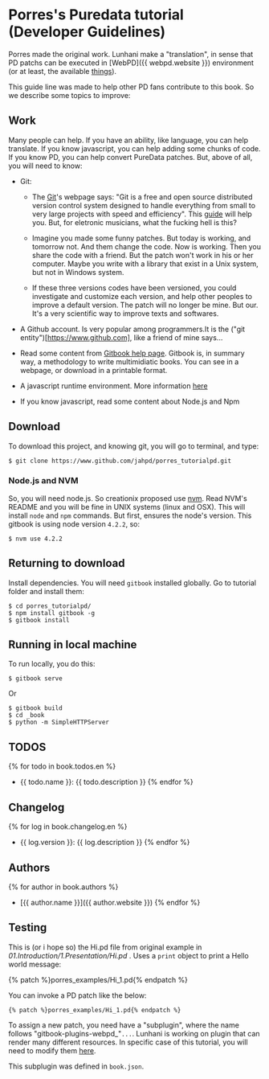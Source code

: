 # Porres's Puredata tutorial (Developer Guidelines)

Porres made the original work. Lunhani make a "translation", in sense that PD patchs can be executed in [WebPD]({{ webpd.website }}) environment (or at least, the available [things](https://github.com/sebpiq/WebPd/#list-of-implemented-objects-and-other-limitations)).

This guide line was made to help other PD fans contribute to this book. So we describe some topics to improve:

## Work

Many people can help. If you have an ability, like language, you can help translate. If you know javascript, you can help adding some chunks of code. If you know PD, you can help convert PureData patches. But, above of all, you will need to know:

* Git:

	* The [Git](http://git-scm.com/)'s webpage says: "Git is a free and open source distributed version control system designed to handle everything from small to very large projects with speed and efficiency". This [guide](https://git-scm.com/book/en/v2/Getting-Started-Installing-Git) will help you. But, for eletronic musicians, what the fucking hell is this?

	* Imagine you made some funny patches. But today is working, and tomorrow not. And them change the code. Now is working. Then you share the code with a friend. But the patch won't work in his or her computer. Maybe you write with a library that exist in a Unix system, but not in Windows system.

	* If these three versions codes have been versioned, you could investigate and customize each version, and help other peoples to improve a default version. The patch will no longer be mine. But our. It's a very scientific way to improve texts and softwares.

* A Github  account. Is very popular among programmers.It is the ("git entity")[https://www.github.com], like a friend of mine says...

* Read some content from [Gitbook help page](https://help.gitbook.com/). Gitbook is, in summary way, a methodology to write multimidiatic books. You can see in a webpage, or download in a printable format.

* A javascript runtime environment. More information [here](https://nodejs.org/en/)

* If you know javascript, read some content about Node.js and Npm

## Download

To download this project, and knowing git, you will go to terminal, and type:

    $ git clone https://www.github.com/jahpd/porres_tutorialpd.git
	
	
### Node.js and NVM

So, you will need node.js. So creationix proposed use [nvm](https://github.com/creationix/nvm). Read NVM's README and you will be fine in UNIX systems (linux and OSX). This will install `node` and `npm` commands. But first, ensures the node's version. This gitbook is using node version `4.2.2`, so:

    $ nvm use 4.2.2
	

## Returning to download

Install dependencies. You will need `gitbook` installed globally. Go to tutorial folder and install them:

	$ cd porres_tutorialpd/
    $ npm install gitbook -g
    $ gitbook install
	

## Running in local machine

To run locally, you do this:

    $ gitbook serve


Or

    $ gitbook build
    $ cd _book
    $ python -m SimpleHTTPServer


## TODOS

{% for todo in book.todos.en %}
  - {{ todo.name }}: {{ todo.description }}
{% endfor %}

## Changelog

{% for log in book.changelog.en %}
  - {{ log.version }}: {{ log.description }}
{% endfor %}

## Authors

{% for author in book.authors %}
  - [{{ author.name }}]({{ author.website }})
{% endfor %}

## Testing

This is (or i hope so) the Hi.pd file from original example in _01.Introduction/1.Presentation/Hi.pd_ . Uses a `print` object to print a Hello world message:

{% patch %}porres_examples/Hi_1.pd{% endpatch %}

You can invoke a PD patch like the below:

    {% patch %}porres_examples/Hi_1.pd{% endpatch %}

To assign a new patch, you need have a "subplugin", where the name follows  "gitbook-plugins-webpd_"`...`. Lunhani is working on plugin that can render many different resources. In specific case of this tutorial, you will need to modify them [here](https://www.github.com/jahpd/gitbook-plugins-webpd_porres_examples).

This subplugin was defined in `book.json`.

    



